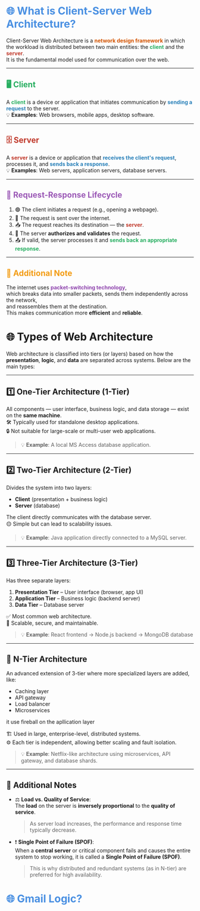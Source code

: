 <h1 style="color:#4A90E2;">🌐 What is Client-Server Web Architecture?</h1>

Client-Server Web Architecture is a <span style="color:#D35400; font-weight:bold;">network design framework</span> in which the workload is distributed between two main entities: the <span style="color:#27AE60;"><b>client</b></span> and the <span style="color:#C0392B;"><b>server</b></span>.  
It is the fundamental model used for communication over the web.

---

## <span style="color:#27AE60;">🖥️ Client</span>

A <span style="color:#27AE60;"><b>client</b></span> is a device or application that initiates communication by <span style="color:#2980B9;"><b>sending a request</b></span> to the server.  
💡 **Examples**: Web browsers, mobile apps, desktop software.

---

## <span style="color:#C0392B;">🗄️ Server</span>

A <span style="color:#C0392B;"><b>server</b></span> is a device or application that <span style="color:#2980B9;"><b>receives the client's request</b></span>, processes it, and <span style="color:#2980B9;"><b>sends back a response</b></span>.  
💡 **Examples**: Web servers, application servers, database servers.

---

## <span style="color:#9B59B6;">🔄 Request-Response Lifecycle</span>

1. 🟢 The client initiates a request (e.g., opening a webpage).  
2. 📡 The request is sent over the internet.  
3. 📥 The request reaches its destination — the <span style="color:#C0392B;"><b>server</b></span>.  
4. 🔐 The server <b>authorizes and validates</b> the request.  
5. 📤 If valid, the server processes it and <span style="color:#27AE60;"><b>sends back an appropriate response</b></span>.

---

## <span style="color:#F39C12;">📝 Additional Note</span>

The internet uses <span style="color:#8E44AD;"><b>packet-switching technology</b></span>,  
which breaks data into smaller packets, sends them independently across the network,  
and reassembles them at the destination.  
This makes communication more <b>efficient</b> and <b>reliable</b>.


 # 🌐 Types of Web Architecture

Web architecture is classified into tiers (or layers) based on how the **presentation**, **logic**, and **data** are separated across systems. Below are the main types:

---

## 1️⃣ One-Tier Architecture (1-Tier)

All components — user interface, business logic, and data storage — exist on the **same machine**.  
🛠️ Typically used for standalone desktop applications.  
🔒 Not suitable for large-scale or multi-user web applications.

> 💡 **Example**: A local MS Access database application.

---

## 2️⃣ Two-Tier Architecture (2-Tier)

Divides the system into two layers:
- **Client** (presentation + business logic)
- **Server** (database)

The client directly communicates with the database server.  
🟡 Simple but can lead to scalability issues.

> 💡 **Example**: Java application directly connected to a MySQL server.

---

## 3️⃣ Three-Tier Architecture (3-Tier)

Has three separate layers:
1. **Presentation Tier** – User interface (browser, app UI)  
2. **Application Tier** – Business logic (backend server)  
3. **Data Tier** – Database server

✅ Most common web architecture.  
🎯 Scalable, secure, and maintainable.

> 💡 **Example**: React frontend → Node.js backend → MongoDB database

---

## 🔢 N-Tier Architecture

An advanced extension of 3-tier where more specialized layers are added, like:
- Caching layer
- API gateway
- Load balancer
- Microservices

it use fireball on the apllication layer

🏗️ Used in large, enterprise-level, distributed systems.  
⚙️ Each tier is independent, allowing better scaling and fault isolation.

> 💡 **Example**: Netflix-like architecture using microservices, API gateway, and database shards.


---

## 📝 Additional Notes

- ⚖️ **Load vs. Quality of Service**:  
  The **load** on the server is **inversely proportional** to the **quality of service**.  
  > As server load increases, the performance and response time typically decrease.

- ❗ **Single Point of Failure (SPOF)**:  
  When a **central server** or critical component fails and causes the entire system to stop working, it is called a **Single Point of Failure (SPOF)**.  
  > This is why distributed and redundant systems (as in N-tier) are preferred for high availability.



<h1 style="color:#4A90E2;">🌐 Gmail Logic?</h1>


